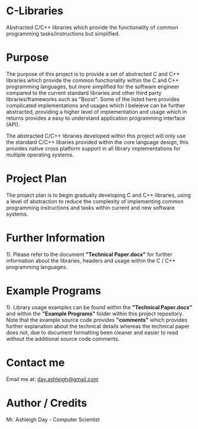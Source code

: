 # C-Libraries
Abstracted C/C++ libraries which provide the functionality of common programming tasks/instructions but simplified.

# Purpose
The purpose of this project is to provide a set of abstracted C and C++ libraries which provide the common functionality within  the C and C++ programming languages, but more simplified for the software engineer compared to the current standard libraries and other third party libraries/frameworks such as "Boost". Some of the listed here provides complicated implementations and usages which I beleieve can be further abstracted, providing a higher level of implementation and usage which in returns provides a easy to understand application programming interface (API).

The abstracted C/C++ libraries developed within this project will only use the standard C/C++ libaries provided within the core language design, this provides native cross platform support in all library implementations for multiple operating systems.

# Project Plan
The project plan is to begin gradually developing C and C++ libraries, using a level of abstraction to reduce the complexity of implementing common programming instructions and tasks within current and new software systems.

# Further Information

1). Please refer to the document __"Technical Paper.docx"__ for further information about the libraries, headers and usage within the C / C++ programming languages.

# Example Programs

1). Library usage examples can be found within the __"Technical Paper.docx"__ and within the __"Example Programs"__ folder within this project repository. Note that the example source code provides __"comments"__ which provides further explanation about the technical details whereas the technical paper does not, due to document formatting been cleaner and easier to read without the additional source code comments.

# Contact me

Email me at: day.ashleigh@gmail.com

# Author / Credits

Mr. Ashleigh Day - Computer Scientist
